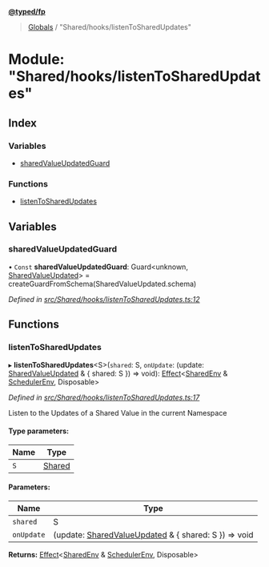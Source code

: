 **[@typed/fp](../README.md)**

> [Globals](../globals.md) / "Shared/hooks/listenToSharedUpdates"

# Module: "Shared/hooks/listenToSharedUpdates"

## Index

### Variables

* [sharedValueUpdatedGuard](_shared_hooks_listentosharedupdates_.md#sharedvalueupdatedguard)

### Functions

* [listenToSharedUpdates](_shared_hooks_listentosharedupdates_.md#listentosharedupdates)

## Variables

### sharedValueUpdatedGuard

• `Const` **sharedValueUpdatedGuard**: Guard\<unknown, [SharedValueUpdated](_shared_core_events_sharedvalueevent_.sharedvalueupdated.md)> = createGuardFromSchema(SharedValueUpdated.schema)

*Defined in [src/Shared/hooks/listenToSharedUpdates.ts:12](https://github.com/TylorS/typed-fp/blob/6ccb290/src/Shared/hooks/listenToSharedUpdates.ts#L12)*

## Functions

### listenToSharedUpdates

▸ **listenToSharedUpdates**\<S>(`shared`: S, `onUpdate`: (update: [SharedValueUpdated](_shared_core_events_sharedvalueevent_.sharedvalueupdated.md) & { shared: S  }) => void): [Effect](_effect_effect_.effect.md)\<[SharedEnv](../interfaces/_shared_core_services_sharedenv_.sharedenv.md) & [SchedulerEnv](../interfaces/_scheduler_schedulerenv_.schedulerenv.md), Disposable>

*Defined in [src/Shared/hooks/listenToSharedUpdates.ts:17](https://github.com/TylorS/typed-fp/blob/6ccb290/src/Shared/hooks/listenToSharedUpdates.ts#L17)*

Listen to the Updates of a Shared Value in the current Namespace

#### Type parameters:

Name | Type |
------ | ------ |
`S` | [Shared](_shared_core_model_shared_.shared.md) |

#### Parameters:

Name | Type |
------ | ------ |
`shared` | S |
`onUpdate` | (update: [SharedValueUpdated](_shared_core_events_sharedvalueevent_.sharedvalueupdated.md) & { shared: S  }) => void |

**Returns:** [Effect](_effect_effect_.effect.md)\<[SharedEnv](../interfaces/_shared_core_services_sharedenv_.sharedenv.md) & [SchedulerEnv](../interfaces/_scheduler_schedulerenv_.schedulerenv.md), Disposable>
